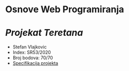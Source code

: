 **Osnove Web Programiranja**
========================
# *Projekat Teretana*

- Stefan Vlajkovic
- Index: SR53/2020
- Broj bodova: 70/70  
- [Specifikacija projekta](Projektni-zadatak-2021_22.pdf)

